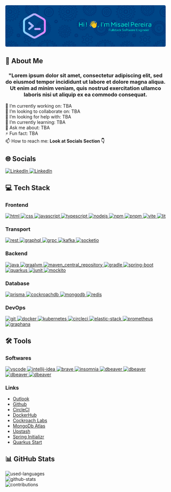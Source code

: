 <!-- https://leviarista.github.io/github-profile-header-generator/ -->
<!-- 970 x 250 (0,70,135) (10,0,71) (0,255,210) MavenPro Redhat-->
<div align="center">
    <img src="./misaelpereiradev_github_banner.png" alt="misaelpereiradev_github_banner"/>
</div>

<h2 align="left">💫 About Me</h2>
<h3 align="center">"Lorem ipsum dolor sit amet, consectetur adipiscing elit, sed do eiusmod tempor incididunt ut labore et dolore magna aliqua. Ut enim ad minim veniam, quis nostrud exercitation ullamco laboris nisi ut aliquip ex ea commodo consequat.</h3>

<!-- https://es.piliapp.com/emoji/list/ -->
🔭 I’m currently working on: TBA <br>
👯 I’m looking to collaborate on: TBA <br>
🤝 I’m looking for help with: TBA <br>
🌱 I’m currently learning: TBA <br>
💬 Ask me about: TBA <br>
⚡ Fun fact: TBA <br>
📫 How to reach me: <b>Look at Socials Section 👇</b> <br>

<!-- https://shields.io/ -->
<h2>🌐 Socials</h2>
<p align="left">
    <a href="mailto:misael.pereira.dev@outlook.com" target="_blank" rel="noreferrer">
        <img src="https://img.shields.io/badge/Microsoft_Outlook-0078D4?style=for-the-badge&logo=microsoft-outlook&logoColor=white" alt="LinkedIn"/>
    </a>
    <a href="https://es.linkedin.com/in/misael-pereira-diaz-3895a5172" target="_blank" rel="noreferrer">
        <img src="https://img.shields.io/badge/LinkedIn-0077B5?style=for-the-badge&logo=linkedin&logoColor=white" alt="LinkedIn"/>
    </a>
</p>

<!-- https://devicon.dev/ -->
<h2 align="left">💻 Tech Stack</h2>
<p align="left">
    <h3>Frontend</h3>
    <a href="https://developer.mozilla.org/en-US/docs/Web/HTML" target="_blank" rel="noreferrer">
        <img src="https://cdn.jsdelivr.net/gh/devicons/devicon/icons/html5/html5-original.svg" alt="html" width="40" height="40"/>
    </a>
    <a href="https://developer.mozilla.org/en-US/docs/Web/CSS" target="_blank" rel="noreferrer">
        <img src="https://cdn.jsdelivr.net/gh/devicons/devicon/icons/css3/css3-original.svg" alt="css" width="40" height="40"/>
    </a>
    <a href="https://developer.mozilla.org/en-US/docs/Web/JavaScript" target="_blank" rel="noreferrer">
        <img src="https://cdn.jsdelivr.net/gh/devicons/devicon/icons/javascript/javascript-original.svg" alt="javascript" width="40" height="40"/>
    </a>
    <a href="https://www.typescriptlang.org/" target="_blank" rel="noreferrer">
        <img src="https://cdn.jsdelivr.net/gh/devicons/devicon/icons/typescript/typescript-original.svg" alt="typescript" width="40" height="40"/>
    </a>
    <a href="https://nodejs.org/" target="_blank" rel="noreferrer">
        <img src="https://cdn.jsdelivr.net/gh/devicons/devicon/icons/nodejs/nodejs-original.svg" alt="nodejs" width="40" height="40"/>
    </a>
    <a href="https://www.npmjs.com/" target="_blank" rel="noreferrer">
        <img src="https://cdn.jsdelivr.net/gh/devicons/devicon/icons/npm/npm-original-wordmark.svg" alt="npm" width="40" height="40"/>
    </a>
    <a href="https://pnpm.io/" target="_blank" rel="noreferrer">
        <img src="https://pnpm.io/img/pnpm-no-name-with-frame.svg" alt="pnpm" width="40" height="40"/>
    </a>
    <a href="https://vitejs.dev/" target="_blank" rel="noreferrer">
        <img src="https://vitejs.dev/logo.svg" alt="vite" width="40" height="40"/>
    </a>
    <a href="https://lit.dev/" target="_blank" rel="noreferrer">
        <img src="https://seeklogo.com/images/L/lit-logo-6B43868CDC-seeklogo.com.png" alt="lit" height="40"/>
    </a>
    <h3>Transport</h3>
    <a href="https://restfulapi.net/" target="_blank" rel="noreferrer">
        <img src="https://www.svgrepo.com/show/374044/rest.svg" alt="rest" width="40" height="40"/>
    </a>
    <a href="https://graphql.org/" target="_blank" rel="noreferrer">
        <img src="https://cdn.jsdelivr.net/gh/devicons/devicon/icons/graphql/graphql-plain.svg" alt="graphql" width="40" height="40"/>
    </a>
    <a href="https://grpc.io/" target="_blank" rel="noreferrer">
        <img src="https://plugins.jetbrains.com/files/16889/400896/icon/pluginIcon.svg" alt="grpc" width="40" height="40"/>
    </a>
    <a href="https://kafka.apache.org/" target="_blank" rel="noreferrer">
        <img src="https://cdn.jsdelivr.net/gh/devicons/devicon/icons/apachekafka/apachekafka-original.svg" alt="kafka" width="40" height="40"/>
    </a>
    <a href="https://socket.io/" target="_blank" rel="noreferrer">
        <img src="https://cdn.jsdelivr.net/gh/devicons/devicon/icons/socketio/socketio-original.svg" alt="socketio" width="40" height="40"/>
    </a>
    <h3>Backend</h3>
    <a href="https://www.java.com/" target="_blank" rel="noreferrer">
        <img src="https://cdn.jsdelivr.net/gh/devicons/devicon/icons/java/java-original.svg" alt="java" width="40" height="40"/>
    </a>
    <a href="https://www.graalvm.org/" target="_blank" rel="noreferrer">
        <img src="https://www.graalvm.org/resources/img/home/graalvm_rabbit_icon.svg" alt="graalvm" width="40" height="40"/>
    </a>
    <a href="https://central.sonatype.com/" target="_blank" rel="noreferrer">
        <img src="https://cdn.icon-icons.com/icons2/2107/PNG/512/file_type_maven_icon_130397.png" alt="maven_central_repository" width="40" height="40"/>
    </a>
    <a href="https://gradle.org/" target="_blank" rel="noreferrer">
        <img src="https://cdn.jsdelivr.net/gh/devicons/devicon/icons/gradle/gradle-plain.svg" alt="gradle" width="40" height="40"/>
    </a>
    <a href="https://spring.io/" target="_blank" rel="noreferrer">
        <img src="https://spring.io/img/projects/spring-boot.svg" alt="spring-boot" width="40" height="40"/>
    </a>
    <a href="https://quarkus.io/" target="_blank" rel="noreferrer">
        <img src="https://design.jboss.org/quarkus/logo/final/SVG/quarkus_icon_rgb_reverse.svg" alt="quarkus" width="40" height="40"/>
    </a>
    <a href="https://junit.org/junit5/" target="_blank" rel="noreferrer">
        <img src="https://junit.org/junit5/assets/img/junit5-logo.png" alt="junit" width="40" height="40"/>
    </a>
    <a href="https://site.mockito.org/" target="_blank" rel="noreferrer">
        <img src="https://icons.veryicon.com/png/Food%20%26%20Drinks/Cocktails/Mojito.png" alt="mockito" width="40" height="40"/>
    </a>
    <h3>Database</h3>
    <a href="https://www.prisma.io/" target="_blank" rel="noreferrer">
        <img src="https://www.svgrepo.com/show/354210/prisma.svg" alt="prisma" width="40" height="40"/>
    </a>
    <a href="https://www.cockroachlabs.com/" target="_blank" rel="noreferrer">
        <img src="https://www.10xbanking.com/hubfs/CockroachLabs_Logo-Mark_Full-Color-Light-BG.svg" alt="cockroachdb" height="40"/>
    </a>
    <a href="https://www.mongodb.com/" target="_blank" rel="noreferrer">
        <img src="https://cdn.jsdelivr.net/gh/devicons/devicon/icons/mongodb/mongodb-original.svg" alt="mongodb" width="40" height="40"/>
    </a>
    <a href="https://redis.io/" target="_blank" rel="noreferrer">
        <img src="https://cdn.jsdelivr.net/gh/devicons/devicon/icons/redis/redis-original.svg" alt="redis" width="40" height="40"/>
    </a>
    <h3>DevOps</h3>
    <a href="https://git-scm.com/" target="_blank" rel="noreferrer">
        <img src="https://cdn.jsdelivr.net/gh/devicons/devicon/icons/git/git-original.svg" alt="git" width="40" height="40"/>
    </a>
    <a href="https://www.docker.com/" target="_blank" rel="noreferrer">
        <img src="https://cdn.jsdelivr.net/gh/devicons/devicon/icons/docker/docker-original.svg" alt="docker" width="40" height="40"/>
    </a>
    <a href="https://kubernetes.io/" target="_blank" rel="noreferrer">
        <img src="https://cdn.jsdelivr.net/gh/devicons/devicon/icons/kubernetes/kubernetes-plain.svg" alt="kubernetes" width="40" height="40"/>
    </a>
    <a href="https://circleci.com/" target="_blank" rel="noreferrer">
        <img src="https://cdn.jsdelivr.net/gh/devicons/devicon/icons/circleci/circleci-plain.svg" alt="circleci" width="40" height="40"/>
    </a>
    <a href="https://www.elastic.co/elastic-stack" target="_blank" rel="noreferrer">
        <img src="https://www.svgrepo.com/show/349350/elastic.svg" alt="elastic-stack" width="40" height="40"/>
    </a>
    <a href="https://prometheus.io/" target="_blank" rel="noreferrer">
        <img src="https://cdn.jsdelivr.net/gh/devicons/devicon/icons/prometheus/prometheus-original.svg" alt="prometheus" width="40" height="40"/>
    </a>
    <a href="https://grafana.com/" target="_blank" rel="noreferrer">
        <img src="https://cdn.jsdelivr.net/gh/devicons/devicon/icons/grafana/grafana-original.svg" alt="graphana" width="40" height="40"/>
    </a>
</p>
<!-- To-do: add CDN, Ansible, Terraform, Mocha, Chai, Sinon, Playwriht, Storybook -->

<!-- https://devicon.dev/ -->
<h2 align="left">🛠️ Tools</h2>
<p align="left">
    <h3>Softwares</h3>
    <a href="https://code.visualstudio.com/" target="_blank" rel="noreferrer">
        <img src="https://cdn.jsdelivr.net/gh/devicons/devicon/icons/vscode/vscode-original.svg" alt="vscode" width="40" height="40"/>
    </a>
    <a href="https://www.jetbrains.com/idea/" target="_blank" rel="noreferrer">
        <img src="https://upload.wikimedia.org/wikipedia/commons/9/9c/IntelliJ_IDEA_Icon.svg" alt="intellij-idea" width="40" height="40"/>
    </a>
    <a href="https://brave.com/" target="_blank" rel="noreferrer">
        <img src="https://brave.com/static-assets/images/brave-logo-sans-text.svg" alt="brave" width="40" height="40"/>
    </a>
    <a href="https://insomnia.rest/" target="_blank" rel="noreferrer">
        <img src="https://www.svgrepo.com/show/353904/insomnia.svg" alt="insomnia" width="40" height="40"/>
    </a>
    <a href="https://dbeaver.io/" target="_blank" rel="noreferrer">
        <img src="https://raw.githubusercontent.com/wiki/dbeaver/dbeaver/images/dbeaver-head.png" alt="dbeaver" width="40" height="40"/>
    </a>
    <a href="https://www.mongodb.com/products/tools/compass/" target="_blank" rel="noreferrer">
        <img src="https://www.mutaz.pro/img/mac/929277724627384.png" alt="dbeaver" width="40" height="40"/>
    </a>
    <a href="https://redis.com/redis-enterprise/redis-insight/" target="_blank" rel="noreferrer">
        <img src="https://redis.com/wp-content/uploads/2019/11/ico-redisinsight.svg" alt="dbeaver" width="40" height="40"/>
    </a>
    <a href="https://www.conduktor.io/" target="_blank" rel="noreferrer">
        <img src="https://img-c.udemycdn.com/user/200_H/176054272_f5cd_6.jpg" alt="dbeaver" width="40" height="40"/>
    </a>
    <h3>Links</h3>
    <ul>
        <li><a href="https://outlook.live.com/" target="_blank" rel="noreferrer">Outlook</a></li>
        <li><a href="https://github.com/" target="_blank" rel="noreferrer">Github</a></li>
        <li><a href="https://circleci.com/" target="_blank" rel="noreferrer">CircleCI</a></li>
        <li><a href="https://hub.docker.com/" target="_blank" rel="noreferrer">DockerHub</a></li>
        <li><a href="https://www.cockroachlabs.com/" target="_blank" rel="noreferrer">Cockroach Labs</a></li>
        <li><a href="https://www.mongodb.com/atlas/database" target="_blank" rel="noreferrer">MongoDb Atlas</a></li>
        <li><a href="https://upstash.com/" target="_blank" rel="noreferrer">Upstash</a></li>
        <li><a href="https://start.spring.io/" target="_blank" rel="noreferrer">Spring Initializr</a></li>
        <li><a href="https://code.quarkus.io/" target="_blank" rel="noreferrer">Quarkus Start</a></li>
    </ul>
</p>

<h2>📊 GitHub Stats</h2>
<p align="left">
    <div>
        <img src="https://github-readme-stats.vercel.app/api/top-langs/?username=misaelpereiradev&theme=tokyonight&hide_border=true&include_all_commits=true&count_private=true&layout=compact" alt="used-languages"/>
    </div>
    <div>
        <img src="https://github-readme-stats.vercel.app/api?username=misaelpereiradev&theme=tokyonight&hide_border=true&include_all_commits=true&count_private=true" alt="github-stats"/>
    </div>
    <div>
        <img src="https://github-readme-streak-stats.herokuapp.com/?user=misaelpereiradev&theme=tokyonight&hide_border=true" alt="contributions"/>
    </div>
</p>